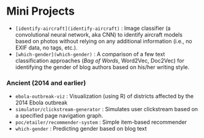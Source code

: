 # Mini Projects

- `[identify-aircraft](identify-aircraft)` : Image classifier (a convolutional neural network, aka CNN) to identify aircraft models based on photos without relying on any additional information (i.e., no EXIF data, no tags, etc.).
- `[which-gender](which-gender)` : A comparison of a few text classification approaches (*Bag of Words*, Word2Vec, Doc2Vec) for identifying the gender of blog authors based on his/her writing style.

### Ancient (2014 and earlier)

- `ebola-outbreak-viz` : Visualization (using R) of districts affected by the 2014 Ebola outbreak
- `simulator/clickstream-generator` : Simulates user clickstream based on a specified page navigation graph.
- `poc/etailer/recommender-system` : Simple item-based recommender
- `which-gender` : Predicting gender based on blog text
